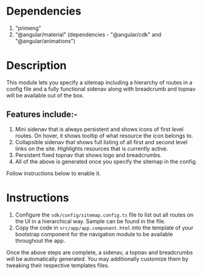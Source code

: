 # Dependencies
1. "primeng"
2. "@angular/material" (dependencies - "@angular/cdk" and "@angular/animations")

# Description

This module lets you specify a sitemap including a hierarchy of routes in a config file and a fully functional sidenav along with breadcrumb and topnav will be available out of the box. 

## Features include:-
1. Mini sidenav that is always persistent and shows icons of first level routes. On hover, it shows tooltip of what resource the icon belongs to.
2. Collapsible sidenav that shows full listing of all first and second level links on the site. Highlights resources that is currently active.
3. Persistent fixed topnav that shows logo and breadcrumbs.
4. All of the above is generated once you specify the sitemap in the config.

Follow instructions below to enable it.

# Instructions

1. Configure the `sdk/config/sitemap.config.ts` file to list out all routes on the UI in a hierarchical way. Sample can be found in the file.
2. Copy the code in `src/app/app.component.html` into the template of your bootstrap component for the navigation module to be available throughout the app.

Once the above steps are complete, a sidenav, a topnav and breadcrumbs will be automatically generated. You may additionally customize them by tweaking their respective templates files.
